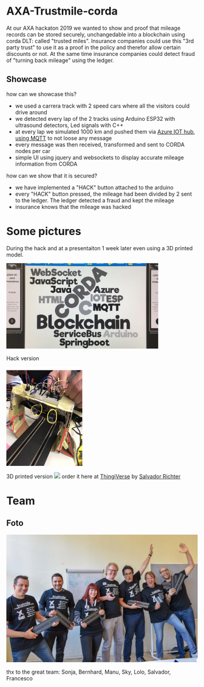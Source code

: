 # AXA-Trustmile-corda
At our AXA hackaton 2019 we wanted to show and proof that mileage records can be stored securely, unchangedable into a blockchain using corda DLT: called "trusted miles".
Insurance companies could use this "3rd party trust" to use it as a proof in the policy and therefor allow certain discounts or not.
At the same time insurance companies could detect fraud of "turning back mileage" using the ledger.

## Showcase
how can we showcase this?

- we used a carrera track with 2 speed cars where all the visitors could drive around
- we detected every lap of the 2 tracks using Arduino ESP32 with ultrasound detectors, Led signals with C++
- at every lap we simulated 1000 km and pushed them via [Azure IOT hub, using MQTT](https://docs.microsoft.com/en-us/azure/iot-hub/iot-hub-mqtt-support) to not loose any message
- every message was then received, transformed and sent to CORDA nodes per car
- simple UI using jquery and websockets to display accurate mileage information from CORDA

how can we show that it is secured?
- we have implemented a "HACK" button attached to the arduino
- every "HACK" button pressed, the mileage had been divided by 2 sent to the ledger. The ledger detected a fraud and kept the mileage
- insurance knows that the mileage was hacked

# Some pictures 

During the hack and at a presentaiton 1 week later even using a 3D printed model.

<img src="documentation/technologies-used.jpg" width="400">

Hack version

<img src="documentation/hackathon-version.jpg" width="200">

3D printed version
<img src="documentation/hackathon-version-3d-print.jpg" width="200">
order it here at [ThingiVerse](https://www.thingiverse.com/thing:3880234) by [Salvador Richter](https://www.thingiverse.com/salvador-richter)




# Team
## Foto
![Hackteam](documentation/trustmile_teamfoto_small.jpg)

thx to the great team: Sonja, Bernhard, Manu, Sky, Lolo, Salvador, Francesco




